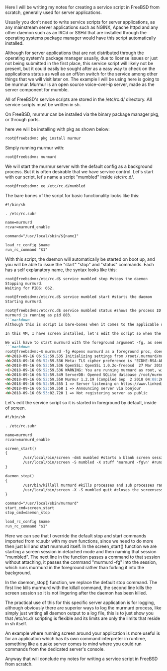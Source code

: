 Here I will be writing my notes for creating a service script in FreeBSD from scratch, generally used for server applications.

Usually you don't need to write service scripts for server applications, as any mainstream server applications such as NGINX, Apache httpd and any other daemon such as an IRCd or SSHd that are installed through the operating systems package manager would have this script automatically installed.

Although for server applications that are not distributed through the operating system's package manager usually, due to license issues or just not being submitted in the first place, this service script will likely not be present, but it could easily be sought after as a easy way to check on the applications status as well as an off/on switch for the service among other things that we will visit later on. The example I will be using here is going to be murmur. Murmur is an open source voice-over-ip server, made as the server component for mumble.

All of FreeBSD's service scripts are stored in the /etc/rc.d/ directory. All service scripts must be written in sh.

On FreeBSD, murmur can be installed via the binary package manager pkg, or through ports.

here we will be installing with pkg as shown below:

```markdown
root@freebsdvm: pkg install murmur
```

Simply running murmur with:
```markdown
root@freebsdvm: murmurd
```
We will start the murmur server with the default config as a background process. But it is often desirable that we have service control. Let's start with our script, let's name a script "mumbled" inside /etc/rc.d/.
```markdown
root@freebsdvm: ee /etc/rc.d/mumbled
```
The bare bones of the script for basic functionality looks like this:
```markdown
#!/bin/sh

. /etc/rc.subr

name=murmurd
rcvar=murmurd_enable

command="/usr/local/sbin/${name}"

load_rc_config $name
run_rc_command "$1"
```
With this script, the daemon will automatically be started on boot up, and you will be able to issue the "start" "stop" and "status" commands. Each has a self explanatory name, the syntax looks like this:
```markdown
root@freebsdvm:/etc/rc.d$ service mumbled stop #stops the daemon
Stopping murmurd.
Waiting for PIDS: 662.
```
```markdown
root@freebsdvm:/etc/rc.d$ service mumbled start #starts the daemon
Starting murmurd.
```
```markdown
root@freebsdvm:/etc/rc.d$ service mumbled status #shows the process ID
murmurd is running as pid 803.
```markdown
Although this is script is bare-bones when it comes to the applicable uses for a service script. Since it is just sh with imported functions, you can get pretty creative on what this script will run. For example a lot of people like to start their server applications that have a command line interpreter to be inside screen. Screen is a terminal multiplexer often used to contain the command line interpreter inside a re-attachable session, so to not be lost when the ssh pipe is broken.

In this VM, I have screen installed, let's edit the script so when the service starts on boot up, it is started in screen.

We will have to start murmurd with the foreground argument -fg, as seen here:
```markdown
root@freebsdvm:~$ murmurd -fg #opens murmurd as a foreground proc, doesnt fork.
<W>2018-09-16 06:52:59.535 Initializing settings from /root/.murmurd/murmur.ini (basepath /root/.murmurd)
<W>2018-09-16 06:52:59.536 Meta: TLS cipher preference is "ECDHE-RSA-AES256-GCM-SHA384:ECDHE-ECDSA-AES256-GCM-SHA384:ECDHE-RSA-AES128-GCM-SHA256:ECDHE-ECDSA-AES128-GCM-SHA256:AES256-SHA:AES128-SHA"
<W>2018-09-16 06:52:59.536 OpenSSL: OpenSSL 1.0.2o-freebsd  27 Mar 2018
<C>2018-09-16 06:52:59.536 WARNING: You are running murmurd as root, without setting a uname in the ini file. This might be a security risk.
<W>2018-09-16 06:52:59.549 ServerDB: Opened SQLite database /root/murmur.sqlite
<W>2018-09-16 06:52:59.550 Murmur 1.2.19 (Compiled Sep  2 2018 04:08:26) running on X11: FreeBSD 11.2-RELEASE: Booting servers
<W>2018-09-16 06:52:59.555 1 => Server listening on https://www.linkedin.com/redir/invalid-link-page?url=0%2e0%2e0%2e0:64738
<W>2018-09-16 06:52:59.558 1 => Announcing server via bonjour
<W>2018-09-16 06:53:02.720 1 => Not registering server as public
```
Let's edit the service script so it is started in foreground by default, inside of screen.

```markdown
#!/bin/sh

. /etc/rc.subr

name=murmurd
rcvar=murmurd_enable

screen_start()
{
        /usr/local/bin/screen -dmS mumbled #starts a blank screen session
        /usr/local/bin/screen -S mumbled -X stuff 'murmurd -fg\n' #runs murmurd in foreground inside the screen session
}

daemon_stop()
{
        /usr/bin/killall murmurd #kills processes and sub processes ran by murmurd
        /usr/local/bin/screen -X -S mumbled quit #closes the screensession created for murmurd
}

command="/usr/local/sbin/murmurd"
start_cmd=screen_start
stop_cmd=daemon_stop

load_rc_config $name
run_rc_command "$1"
```

Here we can see that I override the default stop and start commands imported from rc.subr with my own functions, since we need to do more then just kill and start murmurd itself. In the screen_start() function we are starting a screen session in detached mode and then naming that session "mumbled". The next line in the function passes a command to that session without attaching, it passes the command "murmurd -fg" into the session, which runs murmurd in the foreground rather than forking it into the background.

In the daemon_stop() function, we replace the default stop command. The first line kills murmurd with the killall command, the second line kills the screen session so it is not lingering after the daemon has been killed.

The practical use of this for this specific server application is for logging, although obviously there are superior ways to log the murmurd process, like simply just writing all daemon output to a log file, this is to just show you that /etc/rc.d/ scripting is flexible and its limits are only the limits that reside in sh itself.

An example where running screen around your application is more useful is for an application which has its own command interpreter in runtime, something like a quake server comes to mind where you could run commands from the dedicated server's console.

Anyway that will conclude my notes for writing a service script in FreeBSD from scratch.




